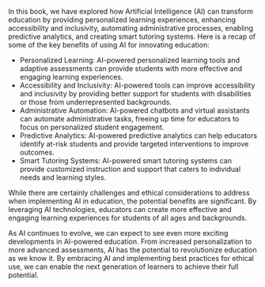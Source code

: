 
In this book, we have explored how Artificial Intelligence (AI) can transform education by providing personalized learning experiences, enhancing accessibility and inclusivity, automating administrative processes, enabling predictive analytics, and creating smart tutoring systems. Here is a recap of some of the key benefits of using AI for innovating education:

* Personalized Learning: AI-powered personalized learning tools and adaptive assessments can provide students with more effective and engaging learning experiences.
* Accessibility and Inclusivity: AI-powered tools can improve accessibility and inclusivity by providing better support for students with disabilities or those from underrepresented backgrounds.
* Administrative Automation: AI-powered chatbots and virtual assistants can automate administrative tasks, freeing up time for educators to focus on personalized student engagement.
* Predictive Analytics: AI-powered predictive analytics can help educators identify at-risk students and provide targeted interventions to improve outcomes.
* Smart Tutoring Systems: AI-powered smart tutoring systems can provide customized instruction and support that caters to individual needs and learning styles.

While there are certainly challenges and ethical considerations to address when implementing AI in education, the potential benefits are significant. By leveraging AI technologies, educators can create more effective and engaging learning experiences for students of all ages and backgrounds.

As AI continues to evolve, we can expect to see even more exciting developments in AI-powered education. From increased personalization to more advanced assessments, AI has the potential to revolutionize education as we know it. By embracing AI and implementing best practices for ethical use, we can enable the next generation of learners to achieve their full potential.
